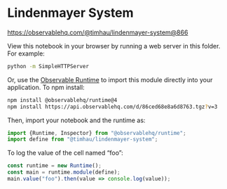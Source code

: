 # Lindenmayer System

https://observablehq.com/@timhau/lindenmayer-system@866

View this notebook in your browser by running a web server in this folder. For
example:

~~~sh
python -m SimpleHTTPServer
~~~

Or, use the [Observable Runtime](https://github.com/observablehq/runtime) to
import this module directly into your application. To npm install:

~~~sh
npm install @observablehq/runtime@4
npm install https://api.observablehq.com/d/86ced68e8a6d8763.tgz?v=3
~~~

Then, import your notebook and the runtime as:

~~~js
import {Runtime, Inspector} from "@observablehq/runtime";
import define from "@timhau/lindenmayer-system";
~~~

To log the value of the cell named “foo”:

~~~js
const runtime = new Runtime();
const main = runtime.module(define);
main.value("foo").then(value => console.log(value));
~~~
